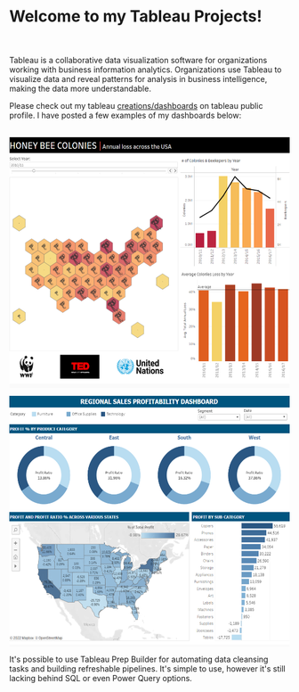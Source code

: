 # Welcome to my Tableau Projects! <br><br/>

Tableau is a collaborative data visualization software for organizations working with business information analytics. Organizations use Tableau to visualize data and reveal patterns for analysis in business intelligence, making the data more understandable.

Please check out my tableau [creations/dashboards](https://public.tableau.com/app/profile/martina.bohunicka2479) on tableau public profile. I have posted a few examples of my dashboards below: <br><br/>

<p align="left">
<img height="450em" width="600em" src="https://github.com/Tableau-Project-Solutions/.github/blob/main/bees.png" align = "center"/>
</p>

<p align="left">
<img height="450em" width="600em" src="https://github.com/Tableau-Project-Solutions/.github/blob/main/sales.png" align = "center"/>
</p>

It's possible to use Tableau Prep Builder for automating data cleansing tasks and building refreshable pipelines. It's simple to use, however it's still lacking behind SQL or even Power Query options.


